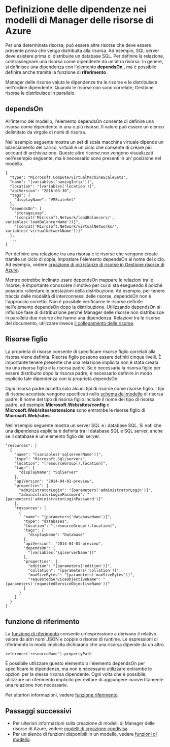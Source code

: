 <properties
   pageTitle="Relazioni nei modelli di gestione risorse | Microsoft Azure"
   description="Descrive come impostare una risorsa come dipende da un'altra risorsa durante la distribuzione per assicurarsi che le risorse sono distribuite nell'ordine corretto."
   services="azure-resource-manager"
   documentationCenter="na"
   authors="tfitzmac"
   manager="timlt"
   editor=""/>

<tags
   ms.service="azure-resource-manager"
   ms.devlang="na"
   ms.topic="article"
   ms.tgt_pltfrm="na"
   ms.workload="na"
   ms.date="09/12/2016"
   ms.author="tomfitz"/>

# <a name="defining-dependencies-in-azure-resource-manager-templates"></a>Definizione delle dipendenze nei modelli di Manager delle risorse di Azure

Per una determinata risorsa, può essere altre risorse che deve essere presente prima che venga distribuita alla risorsa. Ad esempio, SQL server deve esistere prima di distribuire un database SQL. Per definire la relazione, contrassegnare una risorsa come dipendente da un'altra risorsa. In genere, si definisce una dipendenza con l'elemento **dependsOn** , ma è possibile definire anche tramite la funzione di **riferimento** . 

Manager delle risorse valuta le dipendenze tra le risorse e le distribuisce nell'ordine dipendente. Quando le risorse non sono correlate, Gestione risorse le distribuisce in parallelo.

## <a name="dependson"></a>dependsOn

All'interno del modello, l'elemento dependsOn consente di definire una risorsa come dipendente in una o più risorse. Il valore può essere un elenco delimitato da virgole di nomi di risorsa. 

Nell'esempio seguente mostra un set di scala macchina virtuale dipende un bilanciamento del carico, virtuali e un ciclo che consente di creare più account di archiviazione. Queste altre risorse non vengono visualizzati nell'esempio seguente, ma è necessario sono presenti in un' posizione nel modello.

    {
      "type": "Microsoft.Compute/virtualMachineScaleSets",
      "name": "[variables('namingInfix')]",
      "location": "[variables('location')]",
      "apiVersion": "2016-03-30",
      "tags": {
        "displayName": "VMScaleSet"
      },
      "dependsOn": [
        "storageLoop",
        "[concat('Microsoft.Network/loadBalancers/', variables('loadBalancerName'))]",
        "[concat('Microsoft.Network/virtualNetworks/', variables('virtualNetworkName'))]"
      ],
      ...
    }

Per definire una relazione tra una risorsa e le risorse che vengono create tramite un ciclo di copia, impostare l'elemento dependsOn al nome del ciclo. Ad esempio, vedere [creazione di più istanze di risorse in Gestione risorse di Azure](resource-group-create-multiple.md).

Mentre potrebbe inclinato usare dependsOn mappare le relazioni tra le risorse, è importante conoscere il motivo per cui si sta eseguendo il poiché possono rallentare le prestazioni della distribuzione. Ad esempio, per tenere traccia delle modalità di interconnessi delle risorse, dependsOn non è l'approccio corretto. Non è possibile verificarne le risorse definite nell'elemento dependsOn dopo la distribuzione. Utilizzando dependsOn si influisce fase di distribuzione perché Manager delle risorse non distribuisce in parallelo due risorse che hanno una dipendenza. Relazioni tra le risorse del documento, utilizzare invece [il collegamento delle risorse](resource-group-link-resources.md).

## <a name="child-resources"></a>Risorse figlio

La proprietà di risorse consente di specificare risorse figlio correlati alla risorsa viene definita. Risorse figlio possono essere definiti cinque livelli. È importante tenere presente che una relazione implicita non è stata creata tra una risorsa figlio e la risorsa padre. Se è necessaria la risorsa figlio per essere distribuito dopo la risorsa padre, è necessario definire in modo esplicito tale dipendenza con la proprietà dependsOn. 

Ogni risorsa padre accetta solo alcuni tipi di risorse come risorse figlio. I tipi di risorse accettate vengono specificati nello [schema del modello](https://github.com/Azure/azure-resource-manager-schemas) di risorsa padre. Il nome del tipo di risorsa figlio include il nome del tipo di risorsa padre, ad esempio **Microsoft.Web/sites/config** e **Microsoft.Web/sites/extensions** sono entrambe le risorse figlio di **Microsoft.Web/sites**.

Nell'esempio seguente mostra un server SQL e i database SQL. Si noti che una dipendenza esplicita è definita tra il database SQL e SQL server, anche se il database è un elemento figlio del server.

    "resources": [
      {
        "name": "[variables('sqlserverName')]",
        "type": "Microsoft.Sql/servers",
        "location": "[resourceGroup().location]",
        "tags": {
          "displayName": "SqlServer"
        },
        "apiVersion": "2014-04-01-preview",
        "properties": {
          "administratorLogin": "[parameters('administratorLogin')]",
          "administratorLoginPassword": "[parameters('administratorLoginPassword')]"
        },
        "resources": [
          {
            "name": "[parameters('databaseName')]",
            "type": "databases",
            "location": "[resourceGroup().location]",
            "tags": {
              "displayName": "Database"
            },
            "apiVersion": "2014-04-01-preview",
            "dependsOn": [
              "[variables('sqlserverName')]"
            ],
            "properties": {
              "edition": "[parameters('edition')]",
              "collation": "[parameters('collation')]",
              "maxSizeBytes": "[parameters('maxSizeBytes')]",
              "requestedServiceObjectiveName": "[parameters('requestedServiceObjectiveName')]"
            }
          }
        ]
      }
    ]


## <a name="reference-function"></a>funzione di riferimento

La [funzione di riferimento](resource-group-template-functions.md#reference) consente un'espressione a derivano il relativo valore da altri nomi JSON e coppie o risorse di runtime. Le espressioni di riferimento in modo implicito dichiarano che una risorsa dipende da un altro. 

    reference('resourceName').propertyPath

È possibile utilizzare questo elemento o l'elemento dependsOn per specificare le dipendenze, ma non è necessario utilizzare entrambe le opzioni per la stessa risorsa dipendente. Ogni volta che è possibile, utilizzare un riferimento implicito per evitare di aggiungere inavvertitamente una relazione non necessarie.

Per ulteriori informazioni, vedere [funzione riferimento](resource-group-template-functions.md#reference).

## <a name="next-steps"></a>Passaggi successivi

- Per ulteriori informazioni sulla creazione di modelli di Manager delle risorse di Azure, vedere [modelli di creazione condivisa](resource-group-authoring-templates.md). 
- Per un elenco di funzioni disponibili in un modello, vedere [funzioni di modello](resource-group-template-functions.md).

